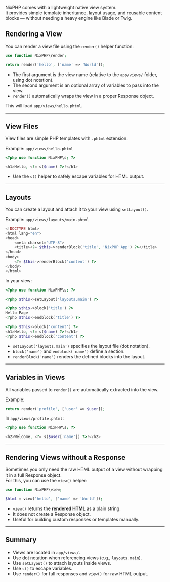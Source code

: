 NixPHP comes with a lightweight native view system.  
It provides simple template inheritance, layout usage, and reusable content blocks — without needing a heavy engine like Blade or Twig.

## Rendering a View

You can render a view file using the `render()` helper function:

```php
use function NixPHP\render;

return render('hello', ['name' => 'World']);
```

- The first argument is the view name (relative to the `app/views/` folder, using dot notation).
- The second argument is an optional array of variables to pass into the view.
- `render()` automatically wraps the view in a proper Response object.

This will load `app/views/hello.phtml`.

---

## View Files

View files are simple PHP templates with `.phtml` extension.

Example: `app/views/hello.phtml`

```php
<?php use function NixPHP\s; ?>

<h1>Hello, <?= s($name) ?>!</h1>
```

- Use the `s()` helper to safely escape variables for HTML output.

---

## Layouts

You can create a layout and attach it to your view using `setLayout()`.

Example: `app/views/layouts/main.phtml`

```php
<!DOCTYPE html>
<html lang="en">
<head>
    <meta charset="UTF-8">
    <title><?= $this->renderBlock('title', 'NixPHP App') ?></title>
</head>
<body>
    <?= $this->renderBlock('content') ?>
</body>
</html>
```

In your view:

```php
<?php use function NixPHP\s; ?>

<?php $this->setLayout('layouts.main') ?>

<?php $this->block('title') ?>
Hello Page
<?php $this->endblock('title') ?>

<?php $this->block('content') ?>
<h1>Hello, <?= s($name) ?>!</h1>
<?php $this->endblock('content') ?>
```

- `setLayout('layouts.main')` specifies the layout file (dot notation).
- `block('name')` and `endblock('name')` define a section.
- `renderBlock('name')` renders the defined blocks into the layout.

---

## Variables in Views

All variables passed to `render()` are automatically extracted into the view.

Example:

```php
return render('profile', ['user' => $user]);
```

In `app/views/profile.phtml`:

```php
<?php use function NixPHP\s; ?>

<h2>Welcome, <?= s($user['name']) ?>!</h2>
```

---

## Rendering Views without a Response

Sometimes you only need the raw HTML output of a view without wrapping it in a full Response object.  
For this, you can use the `view()` helper:

```php
use function NixPHP\view;

$html = view('hello', ['name' => 'World']);
```

- `view()` returns the **rendered HTML** as a plain string.
- It does not create a Response object.
- Useful for building custom responses or templates manually.

---

## Summary

- Views are located in `app/views/`.
- Use dot notation when referencing views (e.g., `layouts.main`).
- Use `setLayout()` to attach layouts inside views.
- Use `s()` to escape variables.
- Use `render()` for full responses and `view()` for raw HTML output.